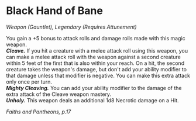 # Black Hand of Bane
*Weapon (Gauntlet), Legendary (Requires Attunement)*

You gain a +5 bonus to attack rolls and damage rolls made with this magic weapon.  
***Cleave.*** If you hit a creature with a melee attack roll using this weapon, you can make a melee attack roll with the weapon against a second creature within 5 feet of the first that is also within your reach. On a hit, the second creature takes the weapon's damage, but don't add your ability modifier to that damage unless that modifier is negative. You can make this extra attack only once per turn.  
***Mighty Cleaving.*** You can add your ability modifier to the damage of the extra attack of the Cleave weapon mastery.  
***Unholy.*** This weapon deals an additional 1d8 Necrotic damage on a Hit.

*Faiths and Pantheons, p.17*